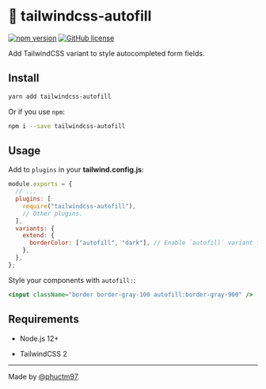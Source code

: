 # 🎨 tailwindcss-autofill

[![npm version][npm badge]][npm url]
[![GitHub license][license badge]][license url]

Add TailwindCSS variant to style autocompleted form fields.

## Install

```bash
yarn add tailwindcss-autofill
```

Or if you use `npm`:

```bash
npm i --save tailwindcss-autofill
```

## Usage

Add to `plugins` in your **tailwind.config.js**:

```js
module.exports = {
  // ...
  plugins: [
    require("tailwindcss-autofill"),
    // Other plugins.
  ],
  variants: {
    extend: {
      borderColor: ["autofill", "dark"], // Enable `autofill` variant for plugins you want.
    },
  },
};
```

Style your components with `autofill:`:

```jsx
<input className="border border-gray-100 autofill:border-gray-900" />
```

## Requirements

- Node.js 12+

- TailwindCSS 2

---

Made by [@phuctm97].

<!-- Badges -->

[npm badge]: https://img.shields.io/npm/v/tailwindcss-autofill?logo=npm
[license badge]: https://img.shields.io/github/license/phuctm97/tailwindcss-autofill
[npm url]: https://www.npmjs.com/package/tailwindcss-autofill
[license url]: /LICENSE

<!-- Links -->

[@phuctm97]: https://phuctm97.com
